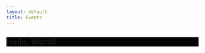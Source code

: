 ```yaml
---
layout: default
title: Events
---
```

<section class="mt-5">
  <div class="container" style="background-color:black">
    <h1>Hello, World!</h1>
  </div>
</section>